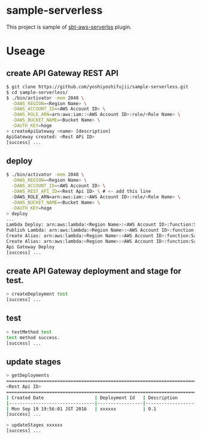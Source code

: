 # sample-serverless

This project is sample of [sbt-aws-serverlss](https://github.com/yoshiyoshifujii/sbt-aws-serverless) plugin.

# Useage

## create API Gateway REST API

```sh
$ git clone https://github.com/yoshiyoshifujii/sample-serverless.git
$ cd sample-serverless/
$ ./bin/activator -mem 2048 \
  -DAWS_REGION=<Region Name> \
  -DAWS_ACCOUNT_ID=<AWS Account ID> \
  -DAWS_ROLE_ARN=arn:aws:iam::<AWS Account ID>:role/<Role Name> \
  -DAWS_BUCKET_NAME=<Bucket Name> \
  -DAUTH_KEY=hoge
> createApiGateway <name> [description]
ApiGateway created: <Rest APi ID>
[success] ...
```

## deploy

```sh
$ ./bin/activator -mem 2048 \
  -DAWS_REGION=<Region Name> \
  -DAWS_ACCOUNT_ID=<AWS Account ID> \
  -DAWS_REST_API_ID=<Rest Api ID> \ # <- add this line
  -DAWS_ROLE_ARN=arn:aws:iam::<AWS Account ID>:role/<Role Name> \
  -DAWS_BUCKET_NAME=<Bucket Name> \
  -DAUTH_KEY=hoge
> deploy
...
Lambda Deploy: arn:aws:lambda:<Region Name>:<AWS Account ID>:function:SampleHello
Publish Lambda: arn:aws:lambda:<Region Name>:<AWS Account ID>:function:SampleHello:1
Create Alias: arn:aws:lambda:<Region Name>:<AWS Account ID>:function:SampleHello:test1
Create Alias: arn:aws:lambda:<Region Name>:<AWS Account ID>:function:SampleHello:production1
Api Gateway Deploy
[success] ...
```

## create API Gateway deployment and stage for test.

```sh
> createDeployment test
[success] ...
```

## test

```sh
> testMethod test
test method success.
[success] ...
```

## update stages

```sh
> getDeployments
=====================================================================================
<Rest Api ID>
=====================================================================================
| Created Date                   | Deployment Id   | Description                    |
|--------------------------------|-----------------|--------------------------------|
| Mon Sep 19 19:56:01 JST 2016   | xxxxxx          | 0.1                            |
[success] ...

> updateStages xxxxxx
[success] ...
```

